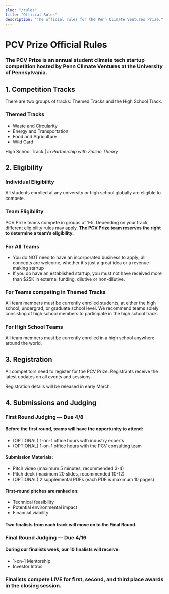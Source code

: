 ```yaml
---
slug: "/rules"
title: "Official Rules"
description: "The official rules for the Penn Climate Ventures Prize."
---
```


# **PCV Prize Official Rules**


### **The PCV Prize is an annual student climate tech startup competition hosted by Penn Climate Ventures at the University of Pennsylvania.**


## **1. Competition Tracks**

There are two groups of tracks: Themed Tracks and the High School Track.


### **Themed Tracks**



* Waste and Circularity
* Energy and Transportation
* Food and Agriculture
* Wild Card


<h3Line>High School Track</h3Line> | *In Partnership with Zipline Theory*


## **2. Eligibility**


### **Individual Eligibility**

All students enrolled at any university or high school globally are eligible to compete.


### **Team Eligibility**

PCV Prize teams compete in groups of 1-5. Depending on your track, different eligibility rules may apply. **The PCV Prize team reserves the right to determine a team’s eligibility.**


### **For All Teams**



* You do NOT need to have an incorporated business to apply; all concepts are welcome, whether it's just a great idea or a revenue-making startup
* If you do have an established startup, you must not have received more than $25K in external funding, dilutive or non-dilutive.


### **For Teams competing in Themed Tracks**

All team members must be currently enrolled students, at either the high school, undergrad, or graduate school level. We recommend teams solely consisting of high school members to participate in the high school track.


### **For High School Teams**

All team members must be currently enrolled in a high school anywhere around the world.


## **3. Registration**

All competitors need to register for the PCV Prize. Registrants receive the latest updates on all events and sessions.

Registration details will be released in early March.


## **4. Submissions and Judging**


### **First Round Judging — Due 4/8**


#### **Before the first round, teams will have the opportunity to attend:**



* (OPTIONAL) 1-on-1 office hours with industry experts
* (OPTIONAL) 1-on-1 office hours with the PCV consulting team

#### **Submission Materials:**



* Pitch video (maximum 5 minutes, recommended 3-4)
* Pitch deck (maximum 20 slides, recommended 10-12)
* (OPTIONAL) 2 supplemental PDFs (each PDF is maximum 10 pages)


#### **First-round pitches are ranked on:**



* Technical feasibility
* Potential environmental impact
* Financial viability 


#### **Two finalists from each track will move on to the Final Round.**

### **Final Round Judging — Due 4/16**



#### **During our finalists week, our 10 finalists will receive:**



* 1-on-1 Mentorship
* Investor Intros


### **​Finalists compete LIVE for first, second, and third place awards in the closing session.**
